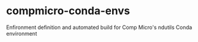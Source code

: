 # compmicro-conda-envs
Enfironment definition and automated build for Comp Micro's ndutils Conda environment